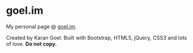 goel.im
=======

My personal page @ [goel.im](http://www.goel.im/).

Created by Karan Goel. Built with Bootstrap, HTML5, jQuery, CSS3 and lots of love. **Do not copy.**